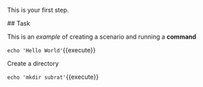 This is your first step.

## Task

This is an _example_ of creating a scenario and running a **command**

`echo 'Hello World'`{{execute}}

Create a directory

`echo 'mkdir subrat'`{{execute}}
